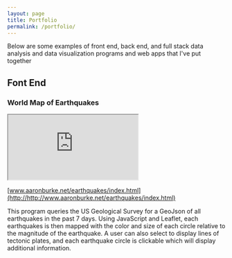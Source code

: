 ```yaml
---
layout: page
title: Portfolio
permalink: /portfolio/
---
```


Below are some examples of front end, back end, and full stack data analysis and data visualization programs and web apps that I've put together

## Font End

### World Map of Earthquakes

<div class="resp-container">
    <iframe class="resp-iframe" src="http://www.aaronburke.net/earthquakes/index.html" allowfullscreen></iframe>
</div>

[www.aaronburke.net/earthquakes/index.html](http://http://www.aaronburke.net/earthquakes/index.html)

This program queries the US Geological Survey for a GeoJson of all earthquakes in the past 7 days. Using JavaScript and Leaflet, each earthquakes is then mapped with the color and size of each circle relative to the magnitude of the earthquake. A user can also select to display lines of tectonic plates, and each earthquake circle is clickable which will display additional information.

